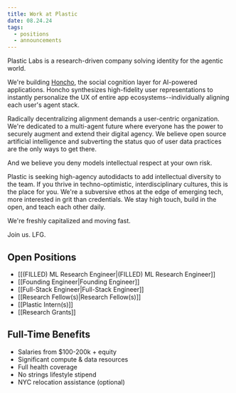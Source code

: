 ```yaml
---
title: Work at Plastic
date: 08.24.24
tags:
  - positions
  - announcements
---
```


Plastic Labs is a research-driven company solving identity for the agentic world.

We're building [Honcho](https://honcho.dev), the social cognition layer for AI-powered applications. Honcho synthesizes high-fidelity user representations to instantly personalize the UX of entire app ecosystems--individually aligning each user's agent stack.

Radically decentralizing alignment demands a user-centric organization. We're dedicated to a multi-agent future where everyone has the power to securely augment and extend their digital agency. We believe open source artificial intelligence and subverting the status quo of user data practices are the only ways to get there.

And we believe you deny models intellectual respect at your own risk.

Plastic is seeking high-agency autodidacts to add intellectual diversity to the team. If you thrive in techno-optimistic, interdisciplinary cultures, this is the place for you. We're a subversive ethos at the edge of emerging tech, more interested in grit than credentials. We stay high touch, build in the open, and teach each other daily.

We're freshly capitalized and moving fast.

Join us. LFG.

## Open Positions

- [[(FILLED) ML Research Engineer|(FILLED) ML Research Engineer]]
- [[Founding Engineer|Founding Engineer]]
- [[Full-Stack Engineer|Full-Stack Engineer]]
- [[Research Fellow(s)|Research Fellow(s)]]
- [[Plastic Intern(s)]]
- [[Research Grants]]

## Full-Time Benefits

- Salaries from $100-200k + equity
- Significant compute & data resources
- Full health coverage
- No strings lifestyle stipend
- NYC relocation assistance (optional)

